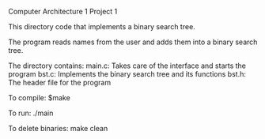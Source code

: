 Computer Architecture 1 Project 1

This directory code that implements a binary search tree.

The program reads names from the user and adds them into a binary search tree.

The directory contains: main.c: Takes care of the interface and starts the program bst.c: Implements the binary search tree and its functions
bst.h: The header file for the program

To compile:
   $make

To run:
   ./main

To delete binaries:
   make clean